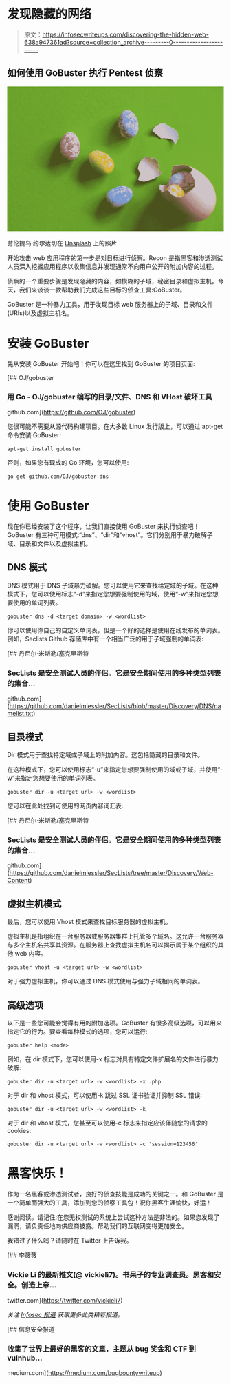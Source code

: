 # 发现隐藏的网络

> 原文：<https://infosecwriteups.com/discovering-the-hidden-web-638a947361ad?source=collection_archive---------0----------------------->

## 如何使用 GoBuster 执行 Pentest 侦察

![](img/264f28179ed0557525905c7b24db9ff3.png)

劳伦提乌·约尔达切在 [Unsplash](https://unsplash.com?utm_source=medium&utm_medium=referral) 上的照片

开始攻击 web 应用程序的第一步是对目标进行侦察。Recon 是指黑客和渗透测试人员深入挖掘应用程序以收集信息并发现通常不向用户公开的附加内容的过程。

侦察的一个重要步骤是发现隐藏的内容，如模糊的子域，秘密目录和虚拟主机。今天，我们来谈谈一款帮助我们完成这些目标的侦查工具:GoBuster。

GoBuster 是一种暴力工具，用于发现目标 web 服务器上的子域、目录和文件(URIs)以及虚拟主机名。

# 安装 GoBuster

先从安装 GoBuster 开始吧！你可以在这里找到 GoBuster 的项目页面:

[](https://github.com/OJ/gobuster) [## OJ/gobuster

### 用 Go - OJ/gobuster 编写的目录/文件、DNS 和 VHost 破坏工具

github.com](https://github.com/OJ/gobuster) 

您很可能不需要从源代码构建项目。在大多数 Linux 发行版上，可以通过 apt-get 命令安装 GoBuster:

```
apt-get install gobuster
```

否则，如果您有现成的 Go 环境，您可以使用:

```
go get github.com/OJ/gobuster dns
```

# 使用 GoBuster

现在你已经安装了这个程序，让我们直接使用 GoBuster 来执行侦查吧！GoBuster 有三种可用模式:“dns”、“dir”和“vhost”。它们分别用于暴力破解子域、目录和文件以及虚拟主机。

## DNS 模式

DNS 模式用于 DNS 子域暴力破解。您可以使用它来查找给定域的子域。在这种模式下，您可以使用标志“-d”来指定您想要强制使用的域，使用“-w”来指定您想要使用的单词列表。

```
gobuster dns -d <target domain> -w <wordlist>
```

你可以使用你自己的自定义单词表，但是一个好的选择是使用在线发布的单词表。例如，Seclists Github 存储库中有一个相当广泛的用于子域强制的单词表:

[](https://github.com/danielmiessler/SecLists/blob/master/Discovery/DNS/namelist.txt) [## 丹尼尔·米斯勒/塞克里斯特

### SecLists 是安全测试人员的伴侣。它是安全期间使用的多种类型列表的集合…

github.com](https://github.com/danielmiessler/SecLists/blob/master/Discovery/DNS/namelist.txt) 

## 目录模式

Dir 模式用于查找特定域或子域上的附加内容。这包括隐藏的目录和文件。

在这种模式下，您可以使用标志“-u”来指定您想要强制使用的域或子域，并使用“-w”来指定您想要使用的单词列表。

```
gobuster dir -u <target url> -w <wordlist>
```

您可以在此处找到可使用的网页内容词汇表:

[](https://github.com/danielmiessler/SecLists/tree/master/Discovery/Web-Content) [## 丹尼尔·米斯勒/塞克里斯特

### SecLists 是安全测试人员的伴侣。它是安全期间使用的多种类型列表的集合…

github.com](https://github.com/danielmiessler/SecLists/tree/master/Discovery/Web-Content) 

## 虚拟主机模式

最后，您可以使用 Vhost 模式来查找目标服务器的虚拟主机。

虚拟主机是指组织在一台服务器或服务器集群上托管多个域名。这允许一台服务器与多个主机名共享其资源。在服务器上查找虚拟主机名可以揭示属于某个组织的其他 web 内容。

```
gobuster vhost -u <target url> -w <wordlist>
```

对于强力虚拟主机，你可以通过 DNS 模式使用与强力子域相同的单词表。

## 高级选项

以下是一些您可能会觉得有用的附加选项。GoBuster 有很多高级选项，可以用来指定它的行为。要查看每种模式的选项，您可以运行:

```
gobuster help <mode>
```

例如，在 dir 模式下，您可以使用-x 标志对具有特定文件扩展名的文件进行暴力破解:

```
gobuster dir -u <target url> -w <wordlist> -x .php
```

对于 dir 和 vhost 模式，可以使用-k 跳过 SSL 证书验证并抑制 SSL 错误:

```
gobuster dir -u <target url> -w <wordlist> -k
```

对于 dir 和 vhost 模式，您甚至可以使用-c 标志来指定应该伴随您的请求的 cookies:

```
gobuster dir -u <target url> -w <wordlist> -c 'session=123456'
```

# 黑客快乐！

作为一名黑客或渗透测试者，良好的侦查技能是成功的关键之一。和 GoBuster 是一个简单而强大的工具，添加到您的侦察工具包！祝你黑客生涯愉快，好运！

感谢阅读。请记住:在您无权测试的系统上尝试这种方法是非法的。如果您发现了漏洞，请负责任地向供应商披露。帮助我们的互联网变得更加安全。

我错过了什么吗？请随时在 Twitter 上告诉我。

[](https://twitter.com/vickieli7) [## 李薇薇

### Vickie Li 的最新推文(@ vickieli7)。书呆子的专业调查员。黑客和安全。创造上帝…

twitter.com](https://twitter.com/vickieli7) 

*关注* [*Infosec 报道*](https://medium.com/bugbountywriteup) *获取更多此类精彩报道。*

[](https://medium.com/bugbountywriteup) [## 信息安全报道

### 收集了世界上最好的黑客的文章，主题从 bug 奖金和 CTF 到 vulnhub…

medium.com](https://medium.com/bugbountywriteup)